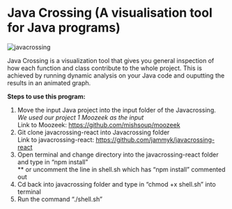 # Java Crossing (A visualisation tool for Java programs) 

![javacrossing](https://user-images.githubusercontent.com/31344971/84590617-fdca4480-adec-11ea-957b-880ffcc03dce.png)

Java Crossing is a visualization tool that gives you general inspection of how each function and class contribute to the whole project. This is achieved by running dynamic analysis on your Java code and ouputting the results in an animated graph.


**Steps to use this program:**
1. Move the input Java project into the input folder of the Javacrossing. <br>
   _We used our project 1 Moozeek as the input_ <br>
   Link to Moozeek: https://github.com/mishsoup/moozeek
2. Git clone javacrossing-react into Javacrossing folder <br>
   Link to javacrossing-react: https://github.com/jammyk/javacrossing-react
3. Open terminal and change directory into the javacrossing-react folder and type in “npm install” <br>
   ** or uncomment the line in shell.sh which has “npm install” commented out
4. Cd back into javacrossing folder and type in “chmod +x shell.sh” into terminal
5. Run the command “./shell.sh”


